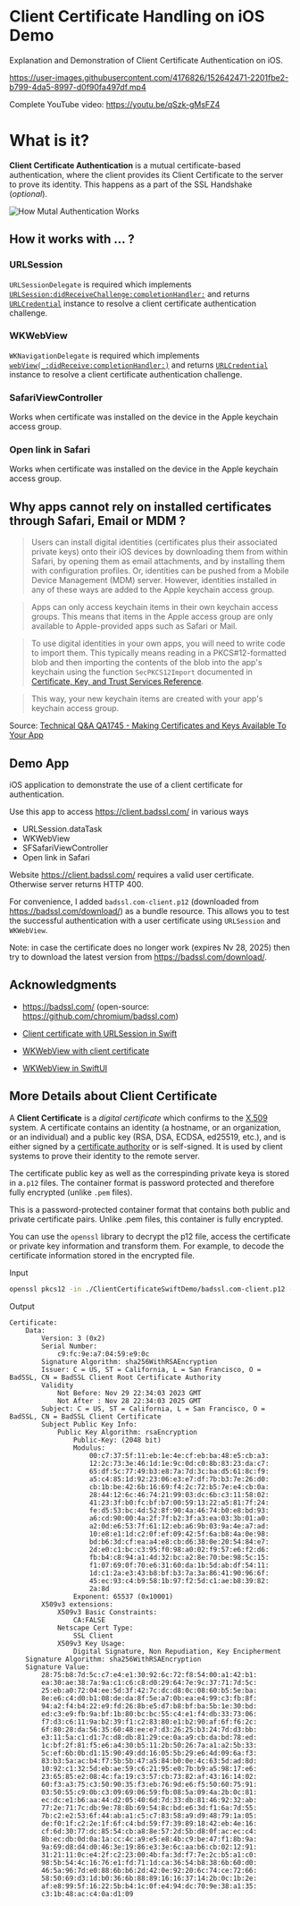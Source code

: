 # Client Certificate Handling on iOS Demo
Explanation and Demonstration of Client Certificate Authentication on iOS.

https://user-images.githubusercontent.com/4176826/152642471-2201fbe2-b799-4da5-8997-d0f90fa497df.mp4

Complete YouTube video: https://youtu.be/qSzk-gMsFZ4

# What is it?

**Client Certificate Authentication** is a mutual certificate-based authentication, where the client provides its Client Certificate to the server to prove its identity. This happens as a part of the SSL Handshake (*optional*).

![How Mutal Authentication Works](https://www.thesslstore.com/blog/wp-content/uploads/2021/05/how-mutual-authentication-works.png)

## How it works with ... ?

### URLSession

`URLSessionDelegate` is required which implements [`URLSession:didReceiveChallenge:completionHandler:`](https://developer.apple.com/documentation/foundation/nsurlsessiondelegate/1409308-urlsession) and returns [`URLCredential`](https://developer.apple.com/documentation/foundation/urlcredential/1418121-init) instance to resolve a client certificate authentication challenge.

### WKWebView

`WKNavigationDelegate` is required which implements [`webView(_:didReceive:completionHandler:)`](https://developer.apple.com/documentation/webkit/wknavigationdelegate/1455638-webview) and returns [`URLCredential`](https://developer.apple.com/documentation/foundation/urlcredential/1418121-init) instance to resolve a client certificate authentication challenge.

### SafariViewController

Works when certificate was installed on the device in the Apple keychain access group.

### Open link in Safari

Works when certificate was installed on the device in the Apple keychain access group.

## Why apps cannot rely on installed certificates through Safari, Email or MDM ?

>  Users can install digital identities (certificates plus their associated private keys) onto their iOS devices by downloading them from within Safari, by opening them as email attachments, and by installing them with configuration profiles. Or, identities can be pushed from a Mobile Device Management (MDM) server. However, identities installed in any of these ways are added to the Apple keychain access group.

>  Apps can only access keychain items in their own keychain access groups. This means that items in the Apple access group are only available to Apple-provided apps such as Safari or Mail.

>  To use digital identities in your own apps, you will need to write code to import them. This typically means reading in a PKCS#12-formatted blob and then importing the contents of the blob into the app's keychain using the function `SecPKCS12Import` documented in [Certificate, Key, and Trust Services Reference](https://developer.apple.com/documentation/security/1396915-secpkcs12import).

>  This way, your new keychain items are created with your app's keychain access group.

Source: [Technical Q&A QA1745 - Making Certificates and Keys Available To Your App](https://developer.apple.com/library/archive/qa/qa1745/_index.html) 

## Demo App

iOS application to demonstrate the use of a client certificate for authentication.

Use this app to access  https://client.badssl.com/ in various ways

- URLSession.dataTask
- WKWebView
- SFSafariViewController
- Open link in Safari

Website https://client.badssl.com/ requires a valid user certificate. Otherwise server returns HTTP 400.

For convenience, I added `badssl.com-client.p12` (downloaded from https://badssl.com/download/) as a bundle resource. This allows you to test the successful authentication with a user certificate using `URLSession` and `WKWebView`.

Note: in case the certificate does no longer work (expires Nv 28, 2025) then try to download the latest version from https://badssl.com/download/.

## Acknowledgments

- https://badssl.com/ (open-source: https://github.com/chromium/badssl.com)

- [Client certificate with URLSession in Swift](https://leenarts.net/2020/02/28/client-certificate-with-urlsession-in-swift/)

- [WKWebView with client certificate](https://gist.github.com/tempire/1e6191e810636a638d0f203c8240d2b8)

- [WKWebView in SwiftUI](https://tigi44.github.io/ios/iOS,-SwiftUI-WKWebView/)

## More Details about Client Certificate

A **Client Certificate** is a *digital certificate* which confirms to the [X.509](http://en.wikipedia.org/wiki/X.509) system. A certificate contains an identity (a hostname, or an organization, or an individual) and a public key (RSA, DSA, ECDSA, ed25519, etc.), and is either signed by a [certificate authority](https://en.wikipedia.org/wiki/Certificate_authority) or is self-signed. It is used by client systems to prove their identity to the remote server.

The certificate public key as well as the correspinding private keya  is stored in a`.p12` files. The container format is password protected and therefore fully encrypted (unlike `.pem` files).

This is a password-protected container format that contains both public and private certificate pairs. Unlike .pem files, this container is fully encrypted.

You can use the `openssl` library to decrypt the p12 file, access the certificate or private key information and transform them. For example, to decode the certificate information stored in the encrypted file.

Input

```bash
openssl pkcs12 -in ./ClientCertificateSwiftDemo/badssl.com-client.p12 -legacy -nodes -passin pass:"badssl.com" | openssl x509 -text -noout
```

Output

```
Certificate:
    Data:
        Version: 3 (0x2)
        Serial Number:
            c9:fc:9e:a7:04:59:e9:0c
        Signature Algorithm: sha256WithRSAEncryption
        Issuer: C = US, ST = California, L = San Francisco, O = BadSSL, CN = BadSSL Client Root Certificate Authority
        Validity
            Not Before: Nov 29 22:34:03 2023 GMT
            Not After : Nov 28 22:34:03 2025 GMT
        Subject: C = US, ST = California, L = San Francisco, O = BadSSL, CN = BadSSL Client Certificate
        Subject Public Key Info:
            Public Key Algorithm: rsaEncryption
                Public-Key: (2048 bit)
                Modulus:
                    00:c7:37:5f:11:eb:1e:4e:cf:eb:ba:48:e5:cb:a3:
                    12:2c:73:3e:46:1d:1e:9c:0d:c0:8b:83:23:da:c7:
                    65:df:5c:77:49:b3:e8:7a:7d:3c:ba:d5:61:8c:f9:
                    a5:c4:85:1d:92:23:06:e3:e7:df:7b:b3:7e:26:d0:
                    cb:1b:be:42:6b:16:69:f4:2c:72:b5:7e:e4:cb:0a:
                    28:44:12:6c:46:74:21:99:03:dc:6b:c3:11:58:02:
                    41:23:3f:b0:fc:bf:b7:00:59:13:22:a5:81:7f:24:
                    fe:d5:53:bc:4d:52:8f:90:4a:46:74:b0:e8:bd:93:
                    a6:cd:90:00:4a:2f:7f:b2:3f:a3:ea:03:3b:01:a0:
                    a2:0d:e6:53:7f:61:12:eb:a6:9b:03:9a:4e:a7:ad:
                    10:e8:e1:1d:c2:0f:ef:09:42:5f:6a:b8:4a:0e:98:
                    bd:b6:3d:cf:ea:a4:e8:cb:d6:38:0e:20:54:84:e7:
                    2d:e0:c1:bc:c3:95:f0:98:a0:02:f9:57:e6:f2:d6:
                    fb:b4:c8:94:a1:4d:32:bc:a2:8e:70:be:98:5c:15:
                    f1:07:69:0f:70:e6:31:60:da:1b:5d:ab:df:54:11:
                    1d:c1:2a:e3:43:b8:bf:b3:7a:3a:86:41:90:96:6f:
                    45:ec:93:c4:b9:58:1b:97:f2:5d:c1:ae:b8:39:82:
                    2a:8d
                Exponent: 65537 (0x10001)
        X509v3 extensions:
            X509v3 Basic Constraints:
                CA:FALSE
            Netscape Cert Type:
                SSL Client
            X509v3 Key Usage:
                Digital Signature, Non Repudiation, Key Encipherment
    Signature Algorithm: sha256WithRSAEncryption
    Signature Value:
        28:75:b8:7d:5c:c7:e4:e1:30:92:6c:72:f8:54:00:a1:42:b1:
        ea:30:ae:38:7a:9a:c1:c6:c8:d0:29:64:7e:9c:37:71:7d:5c:
        25:eb:a0:72:04:ee:5d:3f:42:7c:dc:d8:0c:08:60:b5:5e:ba:
        8e:e6:c4:d0:b1:08:de:da:8f:5e:a7:0b:ea:e4:99:c3:fb:8f:
        94:a2:f4:b4:22:e9:fd:26:8b:e5:d7:b8:bf:ba:5b:1e:30:bd:
        ed:c3:e9:fb:9a:bf:1b:80:bc:bc:55:c4:e1:f4:db:33:73:06:
        f7:d3:c6:11:9a:b2:39:f1:c2:83:80:e1:b2:90:af:6f:f6:2c:
        6f:80:28:da:56:35:60:48:ee:e7:d3:26:25:b3:24:7d:d3:bb:
        e3:11:5a:c1:d1:7c:d8:db:81:29:ce:0a:a9:cb:da:bd:78:ed:
        1c:bf:2f:81:f5:e6:a4:30:b5:11:2b:50:26:7a:a1:a2:5b:33:
        5c:ef:6b:0b:d1:15:90:49:dd:16:05:5b:29:e6:4d:09:6a:f3:
        83:b3:5a:ac:b4:f7:5b:5b:47:a5:84:b0:0e:4c:63:5d:ad:8d:
        10:92:c1:32:5d:eb:ae:59:c6:21:95:e0:7b:b9:a5:98:17:e6:
        23:65:85:e2:08:4c:fa:19:c3:57:cb:73:82:af:43:16:14:02:
        60:f3:a3:75:c3:50:90:35:f3:eb:76:9d:e6:f5:50:60:75:91:
        03:50:55:c9:0b:c3:09:69:06:59:fb:08:5a:09:4a:2b:0c:81:
        ec:dc:e1:b6:aa:44:d2:05:40:6d:7d:33:db:81:46:92:32:ab:
        77:2e:71:7c:db:9e:78:8b:69:54:8c:bd:e6:3d:f1:6a:7d:55:
        7b:c2:e2:53:6f:44:ab:a1:c5:c7:83:58:a9:d9:48:79:1a:05:
        de:f0:1f:c2:2e:1f:6f:c4:bd:59:f7:39:89:18:42:eb:4e:16:
        cf:6d:30:77:dc:85:54:cb:a8:8e:57:2d:5b:d8:0f:ac:ec:c4:
        8b:ec:db:0d:0a:1a:cc:4c:a9:e5:e8:4b:c9:be:47:f1:8b:9a:
        9a:69:d8:d4:d0:46:3e:19:86:e3:3e:6c:aa:b6:cb:02:12:91:
        31:21:11:0c:e4:2f:c2:23:00:4b:fa:3d:f7:7e:2c:b5:a1:c0:
        98:5b:54:4c:16:76:e1:fd:71:1d:ca:36:54:b8:38:6b:60:d0:
        46:5a:96:7d:e0:88:6b:b6:2d:42:0e:92:20:6c:74:ce:72:66:
        58:50:69:d3:1d:b0:36:6b:88:89:16:16:37:14:2b:0c:1b:2e:
        af:e8:99:5f:16:22:5b:b4:1c:0f:e4:94:dc:70:9e:38:a1:35:
        c3:1b:48:ac:c4:0a:d1:09
```







